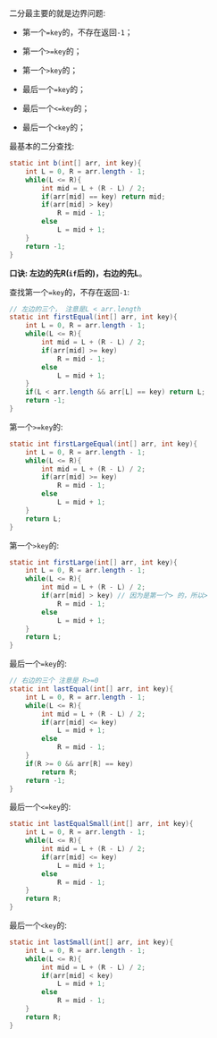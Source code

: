 二分最主要的就是边界问题:

-   第一个`=key`的，不存在返回`-1`；
    
-   第一个`>=key`的；
    
-   第一个`>key`的；
    
-   最后一个`=key`的；
    
-   最后一个`<=key`的；
    
-   最后一个`<key`的；
    

最基本的二分查找:

```java
static int b(int[] arr, int key){
    int L = 0, R = arr.length - 1;
    while(L <= R){
        int mid = L + (R - L) / 2;
        if(arr[mid] == key) return mid;
        if(arr[mid] > key)
            R = mid - 1;
        else
            L = mid + 1;
    }
    return -1;
}
```

**口诀: 左边的先R(`if`后的)，右边的先L**。

查找第一个`=key`的，不存在返回`-1`:

```java
// 左边的三个， 注意是L < arr.length
static int firstEqual(int[] arr, int key){
    int L = 0, R = arr.length - 1;
    while(L <= R){
        int mid = L + (R - L) / 2;
        if(arr[mid] >= key)
            R = mid - 1;
        else
            L = mid + 1;
    }
    if(L < arr.length && arr[L] == key) return L;
    return -1;
}
```

第一个`>=key`的:

```java
static int firstLargeEqual(int[] arr, int key){
    int L = 0, R = arr.length - 1;
    while(L <= R){
        int mid = L + (R - L) / 2;
        if(arr[mid] >= key)
            R = mid - 1;
        else
            L = mid + 1;
    }
    return L;
}
```

第一个`>key`的:

```java
static int firstLarge(int[] arr, int key){
    int L = 0, R = arr.length - 1;
    while(L <= R){
        int mid = L + (R - L) / 2;
        if(arr[mid] > key) // 因为是第一个> 的，所以>
            R = mid - 1;
        else
            L = mid + 1;
    }
    return L;
}
```

最后一个`=key`的:

```java
// 右边的三个 注意是 R>=0
static int lastEqual(int[] arr, int key){
    int L = 0, R = arr.length - 1;
    while(L <= R){
        int mid = L + (R - L) / 2;
        if(arr[mid] <= key)
            L = mid + 1;
        else
            R = mid - 1;
    }
    if(R >= 0 && arr[R] == key)
        return R;
    return -1;
}
```

最后一个`<=key`的:

```java
static int lastEqualSmall(int[] arr, int key){
    int L = 0, R = arr.length - 1;
    while(L <= R){
        int mid = L + (R - L) / 2;
        if(arr[mid] <= key)
            L = mid + 1;
        else
            R = mid - 1;
    }
    return R;
}
```

最后一个`<key`的:

```java
static int lastSmall(int[] arr, int key){
    int L = 0, R = arr.length - 1;
    while(L <= R){
        int mid = L + (R - L) / 2;
        if(arr[mid] < key)
            L = mid + 1;
        else
            R = mid - 1;
    }
    return R;
}
```
